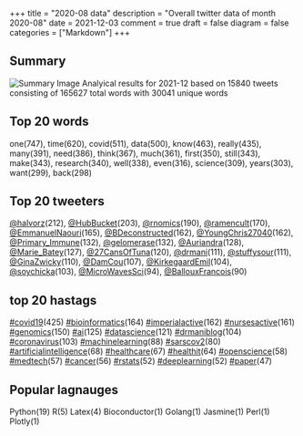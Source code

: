 +++
title = "2020-08 data"
description = "Overall twitter data of month 2020-08"
date = 2021-12-03
comment = true
draft = false
diagram = false
categories = ["Markdown"]
+++

## Summary
![Summary Image](/images/wordcloud/2020-08.png "Summary Image")
Analyical results for 2021-12 based on 15840 tweets consisting of 165627 total words with 30041 unique words


## Top 20 words
one(747), time(620), covid(511), data(500), know(463), really(435), many(391), need(386), think(367), much(361), first(350), still(343), make(343), research(340), well(338), even(316), science(309), years(303), want(299), back(298)

## Top 20 tweeters
[@halvorz](https://twitter.com/halvorz)(212), [@HubBucket](https://twitter.com/HubBucket)(203), [@rnomics](https://twitter.com/rnomics)(190), [@ramencult](https://twitter.com/ramencult)(170), [@EmmanuelNaouri](https://twitter.com/EmmanuelNaouri)(165), [@BDeconstructed](https://twitter.com/BDeconstructed)(162), [@YoungChris27040](https://twitter.com/YoungChris27040)(162), [@Primary_Immune](https://twitter.com/Primary_Immune)(132), [@gelomerase](https://twitter.com/gelomerase)(132), [@Auriandra](https://twitter.com/Auriandra)(128), [@Marie_Batey](https://twitter.com/Marie_Batey)(127), [@27CansOfTuna](https://twitter.com/27CansOfTuna)(120), [@drmani](https://twitter.com/drmani)(111), [@stuffysour](https://twitter.com/stuffysour)(111), [@GinaZwicky](https://twitter.com/GinaZwicky)(110), [@DamCou](https://twitter.com/DamCou)(107), [@KirkegaardEmil](https://twitter.com/KirkegaardEmil)(104), [@soychicka](https://twitter.com/soychicka)(103), [@MicroWavesSci](https://twitter.com/MicroWavesSci)(94), [@BallouxFrancois](https://twitter.com/BallouxFrancois)(90)

## top 20 hastags
[#covid19](https://twitter.com/hashtag/covid19)(425) [#bioinformatics](https://twitter.com/hashtag/bioinformatics)(164) [#imperialactive](https://twitter.com/hashtag/imperialactive)(162) [#nursesactive](https://twitter.com/hashtag/nursesactive)(161) [#genomics](https://twitter.com/hashtag/genomics)(150) [#ai](https://twitter.com/hashtag/ai)(125) [#datascience](https://twitter.com/hashtag/datascience)(121) [#drmaniblog](https://twitter.com/hashtag/drmaniblog)(104) [#coronavirus](https://twitter.com/hashtag/coronavirus)(103) [#machinelearning](https://twitter.com/hashtag/machinelearning)(88) [#sarscov2](https://twitter.com/hashtag/sarscov2)(80) [#artificialintelligence](https://twitter.com/hashtag/artificialintelligence)(68) [#healthcare](https://twitter.com/hashtag/healthcare)(67) [#healthit](https://twitter.com/hashtag/healthit)(64) [#openscience](https://twitter.com/hashtag/openscience)(58) [#medtech](https://twitter.com/hashtag/medtech)(57) [#cancer](https://twitter.com/hashtag/cancer)(56) [#rstats](https://twitter.com/hashtag/rstats)(52) [#deeplearning](https://twitter.com/hashtag/deeplearning)(52) [#paper](https://twitter.com/hashtag/paper)(47)

## Popular lagnauges
Python(19) R(5) Latex(4) Bioconductor(1) Golang(1) Jasmine(1) Perl(1) Plotly(1)
